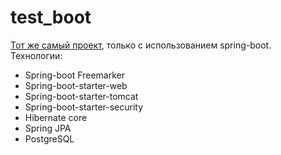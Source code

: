 # test_boot
[Тот же самый проект](https://github.com/kreslojerry/FirstMvc), только с использованием spring-boot.  
Технологии:
+ Spring-boot Freemarker
+ Spring-boot-starter-web
+ Spring-boot-starter-tomcat
+ Spring-boot-starter-security
+ Hibernate core
+ Spring JPA
+ PostgreSQL
